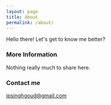 ```yaml
---
layout: page
title: About
permalink: /about/
---
```


Hello there! Let's get to know me better?

### More Information

Nothing really much to share here.

### Contact me

[jpsinghgoud@gmail.com](mailto:jpsinghgoud@gmail.com)